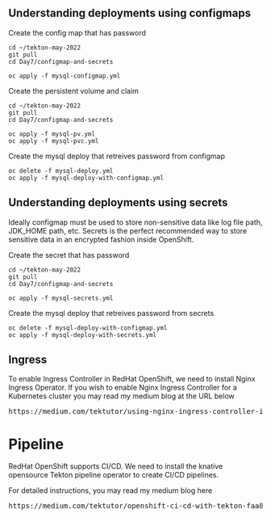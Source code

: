 ## Understanding deployments using configmaps

Create the config map that has password
```
cd ~/tekton-may-2022
git pull
cd Day7/configmap-and-secrets

oc apply -f mysql-configmap.yml 
```

Create the persistent volume and claim
```
cd ~/tekton-may-2022
git pull
cd Day7/configmap-and-secrets

oc apply -f mysql-pv.yml 
oc apply -f mysql-pvc.yml 
```

Create the mysql deploy that retreives password from configmap
```
oc delete -f mysql-deploy.yml
oc apply -f mysql-deploy-with-configmap.yml
```

## Understanding deployments using secrets 

Ideally configmap must be used to store non-sensitive data like log file path, JDK_HOME path, etc. Secrets is the perfect
recommended way to store sensitive data in an encrypted fashion inside OpenShift.

Create the secret that has password
```
cd ~/tekton-may-2022
git pull
cd Day7/configmap-and-secrets

oc apply -f mysql-secrets.yml 
```

Create the mysql deploy that retreives password from secrets 
```
oc delete -f mysql-deploy-with-configmap.yml
oc apply -f mysql-deploy-with-secrets.yml
```

## Ingress

To enable Ingress Controller in RedHat OpenShift, we need to install Nginx Ingress Operator.  If you wish to enable Nginx Ingress Controller for a Kubernetes cluster you may read my medium blog at the URL below
<pre>
https://medium.com/tektutor/using-nginx-ingress-controller-in-kubernetes-bare-metal-setup-890eb4e7772
</pre>


# Pipeline

RedHat OpenShift supports CI/CD.  We need to install the knative opensource Tekton pipeline operator to create CI/CD pipelines.

For detailed instructions, you may read my medium blog here
<pre>
https://medium.com/tektutor/openshift-ci-cd-with-tekton-faa88ba45656
</pre>
